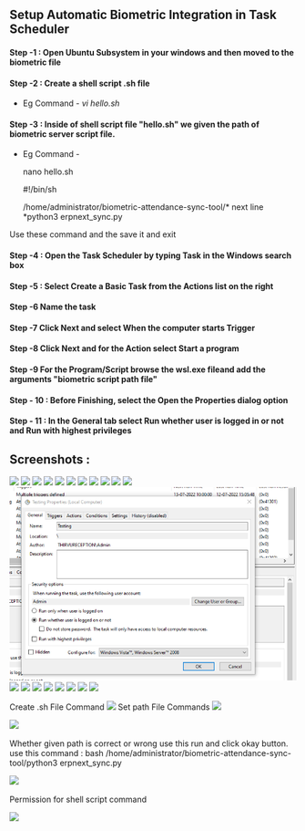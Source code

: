 ## Setup Automatic Biometric Integration in Task Scheduler
#### Step -1 : Open Ubuntu Subsystem in your windows and then moved to the biometric file
#### Step -2 : Create a shell script .sh file 
 * Eg Command - *vi hello.sh*
#### Step -3 : Inside of shell script file "hello.sh" we given the path of biometric server script file.
 * Eg Command - 
                <p> nano hello.sh </p> 
                <p>#!/bin/sh</p>
                <p> /home/administrator/biometric-attendance-sync-tool/* next line *python3 erpnext_sync.py </p>

Use these command and the save it and exit
#### Step -4 : Open the Task Scheduler by typing Task in the Windows search box
#### Step -5 : Select Create a Basic Task from the Actions list on the right
#### Step -6 Name the task
#### Step -7 Click Next and select When the computer starts Trigger
#### Step -8 Click Next and for the Action select Start a program
#### Step -9 For the Program/Script browse the wsl.exe fileand add the arguments "biometric script path file" 
#### Step - 10 : Before Finishing, select the Open the Properties dialog option
#### Step - 11 : In the General tab select Run whether user is logged in or not and Run with highest privileges

## Screenshots :

<img src="https://github.com/thirvusoft/thirvusoft-biometric/pull/1/files#diff-e4ab8672b9c1bc95a65b7c444dd33969936c583c744ce6f3961b367da454c964">

<img src="/home/hr-emp-00016/frappe-bench/v13-bench/apps/thirvusoft-biometric/assests/photo1657624308 (1).jpeg">

<img src="/home/hr-emp-00016/frappe-bench/v13-bench/apps/thirvusoft-biometric/assests/photo1657624308 (2).jpeg">

<img src="/home/hr-emp-00016/frappe-bench/v13-bench/apps/thirvusoft-biometric/assests/photo1657624308 (2).jpeg">

<img src="/home/hr-emp-00016/frappe-bench/v13-bench/apps/thirvusoft-biometric/assests/photo1657624308 (3).jpeg" >

<img src="/home/hr-emp-00016/frappe-bench/v13-bench/apps/thirvusoft-biometric/assests/photo1657624308 (4).jpeg" >

<img src="/home/hr-emp-00016/frappe-bench/v13-bench/apps/thirvusoft-biometric/assests/photo1657624308 (5).jpeg" >

<img src="/home/hr-emp-00016/frappe-bench/v13-bench/apps/thirvusoft-biometric/assests/photo1657624308 (6).jpeg" >

<img src="/home/hr-emp-00016/frappe-bench/v13-bench/apps/thirvusoft-biometric/assests/photo1657624308 (7).jpeg" >

<img src="/home/hr-emp-00016/frappe-bench/v13-bench/apps/thirvusoft-biometric/assests/photo1657624308 (8).jpeg" >

<img src="/home/hr-emp-00016/frappe-bench/v13-bench/apps/thirvusoft-biometric/assests/photo1657624308 (9).jpeg" >

<img src="https://github.com/thirvusoft/thirvusoft-biometric/blob/latest_branch/assests/11.png" >

<img src="/home/hr-emp-00016/frappe-bench/v13-bench/apps/thirvusoft-biometric/assests/12.png" >

<img src="/home/hr-emp-00016/frappe-bench/v13-bench/apps/thirvusoft-biometric/assests/13.png" >

<img src="/home/hr-emp-00016/frappe-bench/v13-bench/apps/thirvusoft-biometric/assests/14.png" >

<img src="/home/hr-emp-00016/frappe-bench/v13-bench/apps/thirvusoft-biometric/assests/15.png" >

<img src="/home/hr-emp-00016/frappe-bench/v13-bench/apps/thirvusoft-biometric/assests/16.png" >

<img src="//home/hr-emp-00016/frappe-bench/v13-bench/apps/thirvusoft-biometric/assests/17.png" >

<img src="/home/hr-emp-00016/frappe-bench/v13-bench/apps/thirvusoft-biometric/assests/18.png" >

<img src="/home/hr-emp-00016/frappe-bench/v13-bench/apps/thirvusoft-biometric/assests/19.png" >

Create .sh File Command 
<img src="/home/hr-emp-00016/frappe-bench/v13-bench/apps/thirvusoft-biometric/assests/20.png" >
Set path File Commands
<img src="/home/hr-emp-00016/frappe-bench/v13-bench/apps/thirvusoft-biometric/assests/21.png" >

<img src="/home/hr-emp-00016/frappe-bench/v13-bench/apps/thirvusoft-biometric/assests/22.png" >

Whether given path is correct or wrong use this run and click okay button. 
use this command : bash /home/administrator/biometric-attendance-sync-tool/python3 erpnext_sync.py 

<img src="/home/hr-emp-00016/frappe-bench/v13-bench/apps/thirvusoft-biometric/assests/23.png" >

Permission for shell script command

<img src="/home/hr-emp-00016/frappe-bench/v13-bench/apps/thirvusoft-biometric/assests/photo1657624572.jpeg" >

